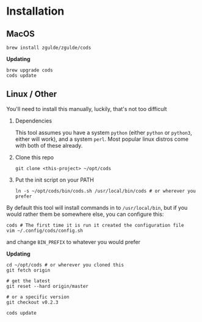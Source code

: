 # Installation

## MacOS

```
brew install zgulde/zgulde/cods
```

**Updating**

```
brew upgrade cods
cods update
```

## Linux / Other

You'll need to install this manually, luckily, that's not too difficult

1. Dependencies

    This tool assumes you have a system `python` (either `python` or `python3`,
    either will work), and a system `perl`. Most popular linux distros come with
    both of these already.

1. Clone this repo

    ```
    git clone <this-project> ~/opt/cods
    ```

1. Put the init script on your PATH

    ```
    ln -s ~/opt/cods/bin/cods.sh /usr/local/bin/cods # or wherever you prefer
    ```

By default this tool will install commands in to `/usr/local/bin`, but if you
would rather them be somewhere else, you can configure this:

```
cods # The first time it is run it created the configuration file
vim ~/.config/cods/config.sh
```

and change `BIN_PREFIX` to whatever you would prefer

**Updating**

```
cd ~/opt/cods # or wherever you cloned this
git fetch origin

# get the latest
git reset --hard origin/master

# or a specific version
git checkout v0.2.3

cods update
```

